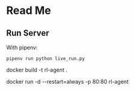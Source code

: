 # Read Me


## Run Server

With pipenv:
````
pipenv run python live_run.py
````


docker build -t rl-agent .

docker run -d --restart=always -p 80:80 rl-agent
